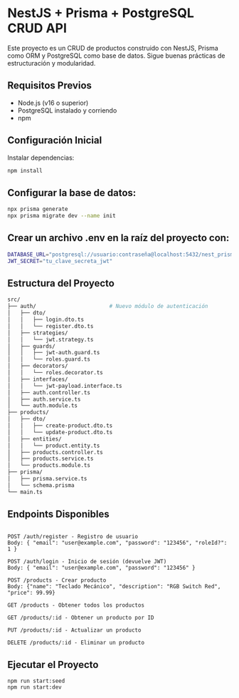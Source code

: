 # NestJS + Prisma + PostgreSQL CRUD API

Este proyecto es un CRUD de productos construido con NestJS, Prisma como ORM y PostgreSQL como base de datos. Sigue buenas prácticas de estructuración y modularidad.

## Requisitos Previos

- Node.js (v16 o superior)
- PostgreSQL instalado y corriendo
- npm

## Configuración Inicial

Instalar dependencias:
```bash
npm install
```

## Configurar la base de datos:
```bash
npx prisma generate
npx prisma migrate dev --name init
```

## Crear un archivo .env en la raíz del proyecto con:
```bash
DATABASE_URL="postgresql://usuario:contraseña@localhost:5432/nest_prisma_db?schema=public"
JWT_SECRET="tu_clave_secreta_jwt"
```

## Estructura del Proyecto

```bash
src/
├── auth/                       # Nuevo módulo de autenticación
│   ├── dto/
│   │   ├── login.dto.ts
│   │   └── register.dto.ts
│   ├── strategies/
│   │   └── jwt.strategy.ts
│   ├── guards/
│   │   ├── jwt-auth.guard.ts
│   │   └── roles.guard.ts
│   ├── decorators/
│   │   └── roles.decorator.ts
│   ├── interfaces/
│   │   └── jwt-payload.interface.ts
│   ├── auth.controller.ts
│   ├── auth.service.ts
│   └── auth.module.ts
├── products/
│   ├── dto/
│   │   ├── create-product.dto.ts
│   │   └── update-product.dto.ts
│   ├── entities/
│   │   └── product.entity.ts
│   ├── products.controller.ts
│   ├── products.service.ts
│   └── products.module.ts
├── prisma/
│   ├── prisma.service.ts
│   └── schema.prisma
└── main.ts
```


## Endpoints Disponibles

```http

POST /auth/register - Registro de usuario
Body: { "email": "user@example.com", "password": "123456", "roleId?": 1 }

POST /auth/login - Inicio de sesión (devuelve JWT)
Body: { "email": "user@example.com", "password": "123456" }

POST /products - Crear producto
Body: {"name": "Teclado Mecánico", "description": "RGB Switch Red", "price": 99.99}

GET /products - Obtener todos los productos

GET /products/:id - Obtener un producto por ID

PUT /products/:id - Actualizar un producto

DELETE /products/:id - Eliminar un producto

```

## Ejecutar el Proyecto
```
npm run start:seed
npm run start:dev
```